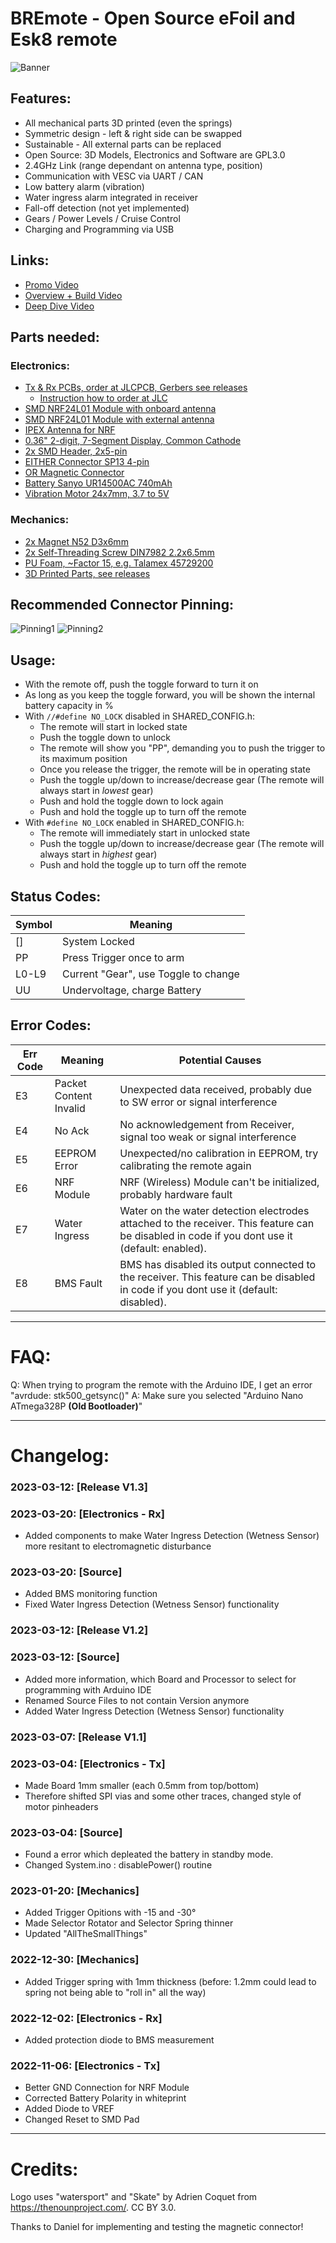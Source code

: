 # BREmote - Open Source eFoil and Esk8 remote 
![Banner](https://github.com/Luddi96/BREmote/blob/main/img/banner.png)

## Features:
* All mechanical parts 3D printed (even the springs)
* Symmetric design - left & right side can be swapped
* Sustainable - All external parts can be replaced
* Open Source: 3D Models, Electronics and Software are GPL3.0
* 2.4GHz Link (range dependant on antenna type, position)
* Communication with VESC via UART / CAN
* Low battery alarm (vibration)
* Water ingress alarm integrated in receiver
* Fall-off detection (not yet implemented)
* Gears / Power Levels / Cruise Control
* Charging and Programming via USB

## Links:
* [Promo Video](https://youtu.be/fF5BHrkHTNA)
* [Overview + Build Video](https://youtu.be/kb76z3FXLc0)
* [Deep Dive Video](https://youtu.be/cdQ3Ppyngpk)

## Parts needed:
### Electronics:
* [Tx & Rx PCBs, order at JLCPCB, Gerbers see releases](https://github.com/Luddi96/BREmote/releases)
	* [Instruction how to order at JLC](https://youtu.be/y3GviDr0o1s)
* [SMD NRF24L01 Module with onboard antenna](https://de.aliexpress.com/item/1005004905334589.html)
* [SMD NRF24L01 Module with external antenna](https://de.aliexpress.com/item/1005004905334589.html)
* [IPEX Antenna for NRF](https://de.aliexpress.com/item/1005003399563785.html)
* [0.36" 2-digit, 7-Segment Display, Common Cathode](https://de.aliexpress.com/item/1005003639616635.html)
* [2x SMD Header, 2x5-pin](https://de.aliexpress.com/item/32336498109.html)
* [EITHER Connector SP13 4-pin](https://de.aliexpress.com/item/1005001891060229.html)
* [OR Magnetic Connector](https://de.aliexpress.com/item/4001283688823.html)
* [Battery Sanyo UR14500AC 740mAh](https://www.nkon.nl/de/sanyo-ur14500ac-740mah-1-52a-reclaimed.html)
* [Vibration Motor 24x7mm, 3.7 to 5V](https://de.aliexpress.com/item/1005004063804397.html)

### Mechanics:
* [2x Magnet N52 D3x6mm](https://www.ebay.de/itm/162903572491?var=461969545239)
* [2x Self-Threading Screw DIN7982 2.2x6.5mm](https://www.ebay.de/itm/272909463518?epid=17007662352)
* [PU Foam, ~Factor 15, e.g. Talamex 45729200](https://www.tradeinn.com/waveinn/en/talamex-pu-foam/138533717/p)
* [3D Printed Parts, see releases](https://github.com/Luddi96/BREmote/releases)

## Recommended Connector Pinning:
![Pinning1](https://github.com/Luddi96/BREmote/blob/main/img/pinning1.png) ![Pinning2](https://github.com/Luddi96/BREmote/blob/main/img/pinning2.png)

## Usage:
- With the remote off, push the toggle forward to turn it on
- As long as you keep the toggle forward, you will be shown the internal battery capacity in %
- With `//#define NO_LOCK` disabled in SHARED_CONFIG.h:
	- The remote will start in locked state
	- Push the toggle down to unlock
	- The remote will show you "PP", demanding you to push the trigger to its maximum position
	- Once you release the trigger, the remote will be in operating state
	- Push the toggle up/down to increase/decrease gear (The remote will always start in *lowest* gear)
	- Push and hold the toggle down to lock again
	- Push and hold the toggle up to turn off the remote
- With `#define NO_LOCK` enabled in SHARED_CONFIG.h:
	- The remote will immediately start in unlocked state
	- Push the toggle up/down to increase/decrease gear  (The remote will always start in *highest* gear)
	- Push and hold the toggle up to turn off the remote

## Status Codes:
| Symbol | Meaning |
| --- | --- |
| [] |System Locked |
| PP |Press Trigger once to arm |
| L0-L9 |Current "Gear", use Toggle to change |
| UU |Undervoltage, charge Battery |

## Error Codes:
| Err Code | Meaning | Potential Causes |
| --- | --- | --- |
| E3 | Packet Content Invalid | Unexpected data received, probably due to SW error or signal interference |
| E4 | No Ack | No acknowledgement from Receiver, signal too weak or signal interference |
| E5 | EEPROM Error | Unexpected/no calibration in EEPROM, try calibrating the remote again |
| E6 | NRF Module | NRF (Wireless) Module can't be initialized, probably hardware fault |
| E7 | Water Ingress | Water on the water detection electrodes attached to the receiver. This feature can be disabled in code if you dont use it (default: enabled). |
| E8 | BMS Fault | BMS has disabled its output connected to the receiver. This feature can be disabled in code if you dont use it (default: disabled). |

---
# FAQ:
Q: When trying to program the remote with the Arduino IDE, I get an error "avrdude: stk500_getsync()"
A: Make sure you selected "Arduino Nano ATmega328P **(Old Bootloader)**"

---
# Changelog:

### 2023-03-12: [Release V1.3]
### 2023-03-20: [Electronics - Rx]
- Added components to make Water Ingress Detection (Wetness Sensor) more resitant to electromagnetic disturbance
### 2023-03-20: [Source]
- Added BMS monitoring function
- Fixed Water Ingress Detection (Wetness Sensor) functionality
### 2023-03-12: [Release V1.2]
### 2023-03-12: [Source]
- Added more information, which Board and Processor to select for programming with Arduino IDE
- Renamed Source Files to not contain Version anymore
- Added Water Ingress Detection (Wetness Sensor) functionality
### 2023-03-07: [Release V1.1]
### 2023-03-04: [Electronics - Tx]
- Made Board 1mm smaller (each 0.5mm from top/bottom)
- Therefore shifted SPI vias and some other traces, changed style of motor pinheaders
### 2023-03-04: [Source]
- Found a error which depleated the battery in standby mode.
- Changed System.ino : disablePower() routine
### 2023-01-20: [Mechanics]
- Added Trigger Opitions with -15 and -30°
- Made Selector Rotator and Selector Spring thinner
- Updated "AllTheSmallThings"
### 2022-12-30: [Mechanics]
- Added Trigger spring with 1mm thickness (before: 1.2mm could lead to spring not being able to "roll in" all the way)
### 2022-12-02: [Electronics - Rx]
- Added protection diode to BMS measurement
### 2022-11-06: [Electronics - Tx]
- Better GND Connection for NRF Module
- Corrected Battery Polarity in whiteprint
- Added Diode to VREF
- Changed Reset to SMD Pad

---
# Credits:
Logo uses "watersport" and "Skate" by Adrien Coquet from https://thenounproject.com/. CC BY 3.0.

Thanks to Daniel for implementing and testing the magnetic connector!